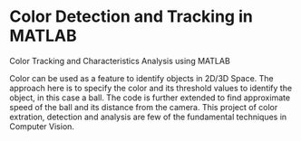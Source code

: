# Color Detection and Tracking in MATLAB
Color Tracking and Characteristics Analysis using MATLAB

Color can be used as a feature to identify objects in 2D/3D Space. The approach here is to specify the color and its threshold values to identify
the object, in this case a ball. The code is further extended to find approximate speed of the ball and its distance from the camera. This project of color extration, detection and analysis are few of the fundamental techniques in Computer Vision.  
